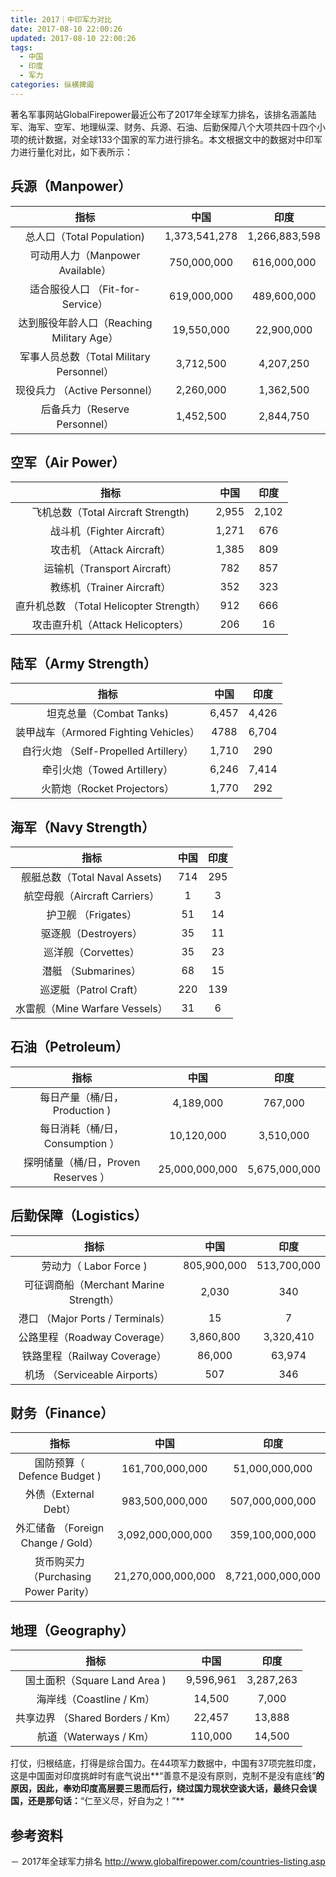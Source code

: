 ```yaml
---
title: 2017｜中印军力对比
date: 2017-08-10 22:00:26
updated: 2017-08-10 22:00:26
tags:
  - 中国
  - 印度
  - 军力
categories: 纵横捭阖
---
```



著名军事网站GlobalFirepower最近公布了2017年全球军力排名，该排名涵盖陆军、海军、空军、地理纵深、财务、兵源、石油、后勤保障八个大项共四十四个小项的统计数据，对全球133个国家的军力进行排名。本文根据文中的数据对中印军力进行量化对比，如下表所示：

## 兵源（Manpower）
| 指标        | 中国           | 印度  |
|:-------------:|:-------------:|:-------:|
| 总人口（Total Population)     | 1,373,541,278 | 1,266,883,598 |
| 可动用人力（Manpower Available）     |750,000,000     |  616,000,000 |
| 适合服役人口 （Fit-for-Service）| 619,000,000    |  489,600,000 |
| 达到服役年龄人口（Reaching Military Age）| 19,550,000    |  22,900,000 |
|军事人员总数（Total Military Personnel） | 3,712,500    |  4,207,250 |
| 现役兵力 （Active Personnel）| 2,260,000    |  1,362,500 |
| 后备兵力（Reserve Personnel） | 1,452,500   |  2,844,750 |

## 空军（Air Power）
| 指标        | 中国           | 印度  |
|:-------------:|:-------------:|:-------:|
| 飞机总数（Total Aircraft Strength)     | 2,955 | 2,102 |
| 战斗机（Fighter Aircraft）     |1,271   |  676 |
| 攻击机 （Attack Aircraft）| 1,385  |  809 |
| 运输机（Transport Aircraft）| 782  |  857 |
| 教练机（Trainer Aircraft） | 352   |  323 |
| 直升机总数 （Total Helicopter Strength）| 912  | 666 |
| 攻击直升机（Attack Helicopters） | 206   |  16 |

## 陆军（Army Strength）
| 指标        | 中国           | 印度  |
|:-------------:|:-------------:|:-------:|
| 坦克总量（Combat Tanks)     | 6,457 | 4,426 |
| 装甲战车（Armored Fighting Vehicles）     | 4788   | 6,704 |
| 自行火炮 （Self-Propelled Artillery）| 1,710 |  290 |
| 牵引火炮（Towed Artillery）| 6,246 |  7,414 |
| 火箭炮（Rocket Projectors） | 1,770  |  292 |

## 海军（Navy Strength）
| 指标        | 中国           | 印度  |
|:-------------:|:-------------:|:-------:|
| 舰艇总数（Total Naval Assets)     | 714 | 295 |
| 航空母舰（Aircraft Carriers）     |1   |  3 |
| 护卫舰 （Frigates）| 51 | 14 |
| 驱逐舰（Destroyers）| 35  | 11 |
| 巡洋舰（Corvettes） | 35   |  23 |
| 潜艇 （Submarines）| 68 | 15 |
| 巡逻艇（Patrol Craft） | 220   | 139 |
| 水雷舰（Mine Warfare Vessels） | 31  | 6 |

## 石油（Petroleum）
| 指标        | 中国           | 印度  |
|:-------------:|:-------------:|:-------:|
| 每日产量（桶/日，Production )     | 4,189,000 | 767,000 |
| 每日消耗（桶/日，Consumption ）     |10,120,000   |  3,510,000 |
| 探明储量（桶/日，Proven Reserves ）| 25,000,000,000 | 5,675,000,000 |

## 后勤保障（Logistics）
| 指标        | 中国           | 印度  |
|:-------------:|:-------------:|:-------:|
| 劳动力（ Labor Force )     | 805,900,000 |513,700,000 |
| 可征调商船（Merchant Marine Strength）     |2,030   |  340 |
| 港口 （Major Ports / Terminals）| 15  |  7 |
| 公路里程（Roadway Coverage）| 3,860,800  |  3,320,410 |
| 铁路里程（Railway Coverage） | 86,000  |  63,974 |
| 机场 （Serviceable Airports）| 507  | 346 |

## 财务（Finance）
| 指标        | 中国           | 印度  |
|:-------------:|:-------------:|:-------:|
| 国防预算（ Defence Budget )     | 161,700,000,000 |51,000,000,000 |
| 外债（External Debt）     |983,500,000,000 |  507,000,000,000 |
| 外汇储备 （Foreign Change / Gold）| 3,092,000,000,000  |  359,100,000,000 |
| 货币购买力（Purchasing Power Parity）| 21,270,000,000,000  |  8,721,000,000,000 |

## 地理（Geography）
| 指标        | 中国           | 印度  |
|:-------------:|:-------------:|:-------:|
| 国土面积（Square Land Area )     | 9,596,961 |3,287,263|
| 海岸线（Coastline / Km）     |14,500 | 7,000 |
| 共享边界 （Shared Borders / Km）| 22,457  | 13,888 |
| 航道（Waterways / Km）| 110,000  |  14,500 |

打仗，归根结底，打得是综合国力。在44项军力数据中，中国有37项完胜印度，这是中国面对印度挑衅时有底气说出**“善意不是没有原则，克制不是没有底线”**的原因，因此，奉劝印度高层要三思而后行，绕过国力现状空谈大话，最终只会误国，还是那句话：**“仁至义尽，好自为之！”**

## 参考资料

－ 2017年全球军力排名 http://www.globalfirepower.com/countries-listing.asp
